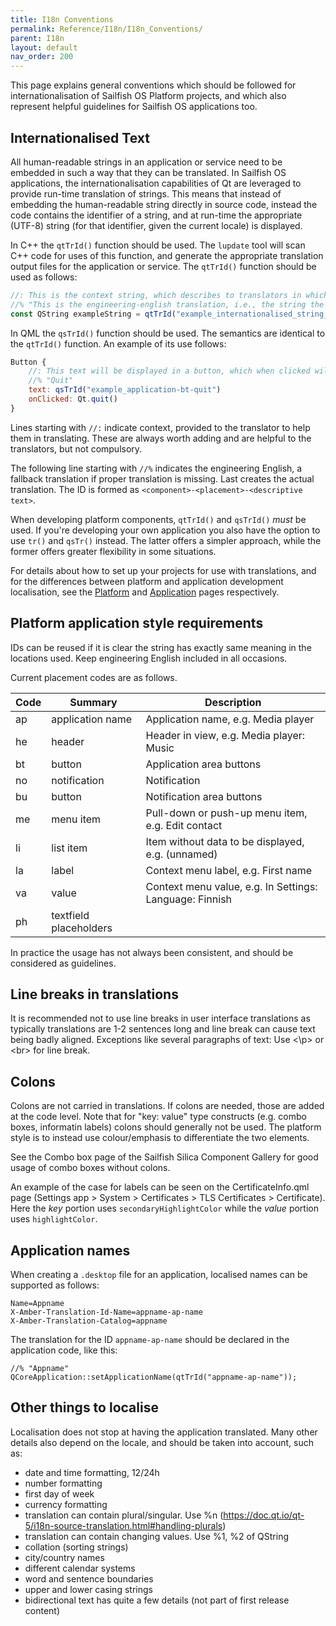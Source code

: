 ```yaml
---
title: I18n Conventions
permalink: Reference/I18n/I18n_Conventions/
parent: I18n
layout: default
nav_order: 200
---
```


This page explains general conventions which should be followed for internationalisation of Sailfish OS Platform projects, and which also represent helpful guidelines for Sailfish OS applications too.

## Internationalised Text

All human-readable strings in an application or service need to be embedded in such a way that they can be translated. In Sailfish OS applications, the internationalisation capabilities of Qt are leveraged to provide run-time translation of strings. This means that instead of embedding the human-readable string directly in source code, instead the code contains the identifier of a string, and at run-time the appropriate (UTF-8) string (for that identifier, given the current locale) is displayed.

In C++ the `qtTrId()` function should be used. The `lupdate` tool will scan C++ code for uses of this function, and generate the appropriate translation output files for the application or service. The `qtTrId()` function should be used as follows:

```qml
//: This is the context string, which describes to translators in which context the string will be displayed
//% "This is the engineering-english translation, i.e., the string the developer would expect to see in an English localisation"
const QString exampleString = qtTrId("example_internationalised_string_id");
```

In QML the `qsTrId()` function should be used. The semantics are identical to the `qtTrId()` function. An example of its use follows:

```qml
Button {
    //: This text will be displayed in a button, which when clicked will quit the application.
    //% "Quit"
    text: qsTrId("example_application-bt-quit")
    onClicked: Qt.quit()
}
```

Lines starting with `//:` indicate context, provided to the translator to help them in translating. These are always worth adding and are helpful to the translators, but not compulsory.

The following line starting with `//%` indicates the engineering English, a fallback translation if proper translation is missing.
Last creates the actual translation. The ID is formed as `<component>-<placement>-<descriptive text>`.

When developing platform components, `qtTrId()` and `qsTrId()` *must* be used. If you're developing your own application you also have the option to use `tr()` and `qsTr()` instead. The latter offers a simpler approach, while the former offers greater flexibility in some situations.

For details about how to set up your projects for use with translations, and for the differences between platform and application development localisation, see the [Platform](/Reference/I18n/Platform_Configuration) and [Application](/Reference/I18n/Application_Configuration) pages respectively.

## Platform application style requirements

IDs can be reused if it is clear the string has exactly same meaning in the locations used. Keep engineering English included in all occasions. 

Current placement codes are as follows.

| Code | Summary                 | Description
| ---- | ----------------------- | --------------------------------------------------------|
|  ap  |  application name       | Application name, e.g. Media player                     |
|  he  |  header                 | Header in view, e.g. Media player: Music                |
|  bt  |  button                 | Application area buttons                                |
|  no  |  notification           | Notification                                            |
|  bu  |  button                 | Notification area buttons                               |
|  me  |  menu item              | Pull-down or push-up menu item, e.g. Edit contact       |
|  li  |  list item              | Item without data to be displayed, e.g. (unnamed)       |
|  la  |  label                  | Context menu label, e.g. First name                     |
|  va  |  value                  | Context menu value, e.g. In Settings: Language: Finnish |
|  ph  |  textfield placeholders |

In practice the usage has not always been consistent, and should be considered as guidelines.

## Line breaks in translations

It is recommended not to use line breaks in user interface translations as typically translations are 1-2 sentences long and line break can cause text being badly aligned. Exceptions like several paragraphs of text: Use \<\p> or \<br\> for line break.

## Colons

Colons are not carried in translations. If colons are needed, those are added at the code level. Note that for "key: value" type constructs (e.g. combo boxes, informatin labels) colons should generally not be used. The platform style is to instead use colour/emphasis to differentiate the two elements.

See the Combo box page of the Sailfish Silica Component Gallery for good usage of combo boxes without colons.

An example of the case for labels can be seen on the CertificateInfo.qml page (Settings app > System > Certificates > TLS Certificates > Certificate). Here the *key* portion uses `secondaryHighlightColor` while the *value* portion uses `highlightColor`.

## Application names

When creating a `.desktop` file for an application, localised names can be supported as follows:

```
Name=Appname
X-Amber-Translation-Id-Name=appname-ap-name
X-Amber-Translation-Catalog=appname
```

The translation for the ID `appname-ap-name` should be declared in the application code, like this:

```
//% "Appname"
QCoreApplication::setApplicationName(qtTrId("appname-ap-name"));
```

## Other things to localise

Localisation does not stop at having the application translated. Many other details also depend
on the locale, and should be taken into account, such as:

 * date and time formatting, 12/24h
 * number formatting
 * first day of week
 * currency formatting
 * translation can contain plural/singular. Use %n (https://doc.qt.io/qt-5/i18n-source-translation.html#handling-plurals)
 * translation can contain changing values. Use %1, %2 of QString
 * collation (sorting strings)
 * city/country names
 * different calendar systems
 * word and sentence boundaries
 * upper and lower casing strings
 * bidirectional text has quite a few details (not part of first release content)

